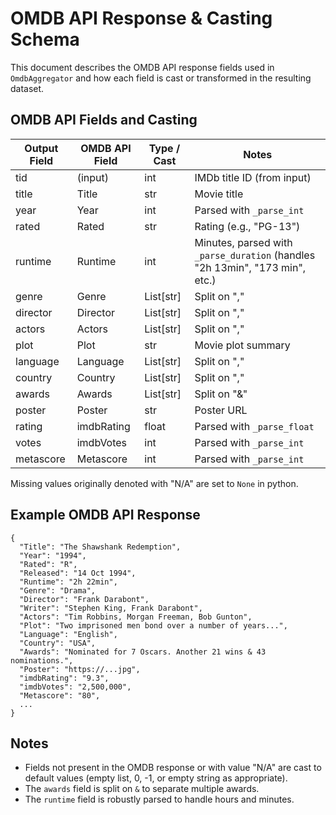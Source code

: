 # OMDB API Response & Casting Schema

This document describes the OMDB API response fields used in `OmdbAggregator` and how each field is cast or transformed in the resulting dataset.

## OMDB API Fields and Casting

| Output Field | OMDB API Field | Type / Cast | Notes |
|--------------|---------------|-------------|-------|
| tid          | (input)       | int         | IMDb title ID (from input) |
| title        | Title         | str         | Movie title |
| year         | Year          | int         | Parsed with `_parse_int` |
| rated        | Rated         | str         | Rating (e.g., "PG-13") |
| runtime      | Runtime       | int         | Minutes, parsed with `_parse_duration` (handles "2h 13min", "173 min", etc.) |
| genre        | Genre         | List[str]   | Split on "," |
| director     | Director      | List[str]   | Split on "," |
| actors       | Actors        | List[str]   | Split on "," |
| plot         | Plot          | str         | Movie plot summary |
| language     | Language      | List[str]   | Split on "," |
| country      | Country       | List[str]   | Split on "," |
| awards       | Awards        | List[str]   | Split on "&" |
| poster       | Poster        | str         | Poster URL |
| rating       | imdbRating    | float       | Parsed with `_parse_float` |
| votes        | imdbVotes     | int         | Parsed with `_parse_int` |
| metascore    | Metascore     | int         | Parsed with `_parse_int` |

Missing values originally denoted with "N/A" are set to `None` in python.

## Example OMDB API Response

```
{
  "Title": "The Shawshank Redemption",
  "Year": "1994",
  "Rated": "R",
  "Released": "14 Oct 1994",
  "Runtime": "2h 22min",
  "Genre": "Drama",
  "Director": "Frank Darabont",
  "Writer": "Stephen King, Frank Darabont",
  "Actors": "Tim Robbins, Morgan Freeman, Bob Gunton",
  "Plot": "Two imprisoned men bond over a number of years...",
  "Language": "English",
  "Country": "USA",
  "Awards": "Nominated for 7 Oscars. Another 21 wins & 43 nominations.",
  "Poster": "https://...jpg",
  "imdbRating": "9.3",
  "imdbVotes": "2,500,000",
  "Metascore": "80",
  ...
}
```

## Notes
- Fields not present in the OMDB response or with value "N/A" are cast to default values (empty list, 0, -1, or empty string as appropriate).
- The `awards` field is split on `&` to separate multiple awards.
- The `runtime` field is robustly parsed to handle hours and minutes.
